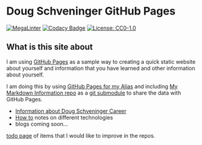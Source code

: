 # Doug Schveninger GitHub Pages

 <!-- markdownlint-disable -->
[![MegaLinter](https://github.com/dschveninger/dschveninger.github.io/workflows/MegaLinter/badge.svg?branch=main)](https://github.com/dschveninger/dschveninger.github.io/actions?query=workflow%3AMegaLinter+branch%3Amain)  [![Codacy Badge](https://api.codacy.com/project/badge/Grade/5e8bce49e0df4be8a880f2df02759d88)](https://app.codacy.com/gh/dschveninger/dschveninger.github.io/dashboard?utm_source=github.com&utm_medium=referral&utm_content=dschveninger/dschveninger.github.io&utm_campaign=Badge_Grade) [![License: CC0-1.0](https://img.shields.io/badge/License-CC0_1.0-lightgrey.svg)](http://creativecommons.org/publicdomain/zero/1.0/)
 <!-- markdownlint-restore -->

## What is this site about

<!-- markdown-link-check-disable -->
I am using [GitHub Pages](https://docs.github.com/en/pages)
as a sample way to creating a quick static website about yourself and information that you have
learned and other information about yourself.
<!-- markdown-link-check-enable -->

I am doing this by using [GitHub Pages for my Alias](https://github.com/dschveninger/dschveninger.github.io) and including
[My Markdown Information repo](https://github.com/dschveninger/dougschveninger) as a
[git submodule](https://git-scm.com/book/en/v2/Git-Tools-Submodules) to share the data with GitHub Pages.
<!-- markdown-link-check-disable -->

- [Information about Doug Schveninger Career](dougschveninger/about/introduction.md)
- [How to](dougschveninger/howto/index.md) notes on different technologies
- blogs coming soon...

<!-- markdown-link-check-enable -->
[todo page](TODO.md) of items that I would like to improve in the repos.
